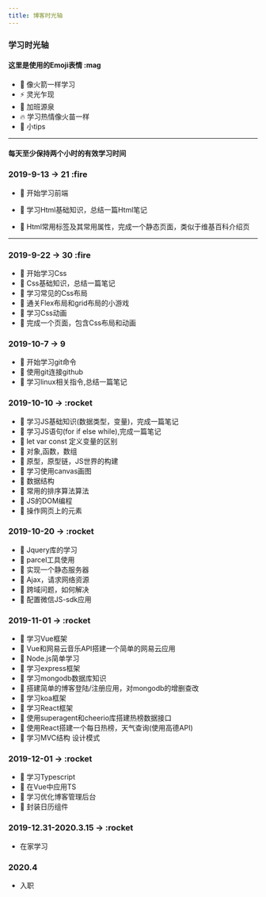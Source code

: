 ```yaml
---
title: 博客时光轴
---
```


### 学习时光轴

#### 这里是使用的Emoji表情 :mag

* :rocket:  像火箭一样学习
* :zap:     灵光乍现
* :bug:     加班源泉
* :fire:    学习热情像火苗一样
* :tada:    小tips

***

#### 每天至少保持两个小时的有效学习时间

### 2019-9-13 -> 21  :fire

* :tada: 开始学习前端

* :tada: 学习Html基础知识，总结一篇Html笔记

* :tada: Html常用标签及其常用属性，完成一个静态页面，类似于维基百科介绍页

***

### 2019-9-22 -> 30 :fire

* :tada: 开始学习Css
* :tada: Css基础知识，总结一篇笔记
* :tada: 学习常见的Css布局
* :tada: 通关Flex布局和grid布局的小游戏
* :tada: 学习Css动画
* :tada: 完成一个页面，包含Css布局和动画

### 2019-10-7 -> 9

* :tada: 开始学习git命令
* :tada: 使用git连接github
* :tada: 学习linux相关指令,总结一篇笔记

### 2019-10-10 -> :rocket

* :tada: 学习JS基础知识(数据类型，变量)，完成一篇笔记
* :tada: 学习JS语句(for if else while),完成一篇笔记
* :tada: let var const 定义变量的区别
* :tada: 对象,函数，数组
* :tada: 原型，原型链，JS世界的构建
* :tada: 学习使用canvas画图
* :tada: 数据结构
* :tada: 常用的排序算法算法
* :tada: JS的DOM编程
* :tada: 操作网页上的元素

### 2019-10-20 -> :rocket

* :tada: Jquery库的学习
* :tada: parcel工具使用
* :tada: 实现一个静态服务器
* :tada: Ajax，请求网络资源
* :tada: 跨域问题，如何解决
* :tada: 配置微信JS-sdk应用

### 2019-11-01 -> :rocket

* :tada: 学习Vue框架
* :tada: Vue和网易云音乐API搭建一个简单的网易云应用
* :tada: Node.js简单学习
* :tada: 学习express框架
* :tada: 学习mongodb数据库知识
* :tada: 搭建简单的博客登陆/注册应用，对mongodb的增删查改
* :tada: 学习koa框架
* :tada: 学习React框架
* :tada: 使用superagent和cheerio库搭建热榜数据接口
* :tada: 使用React搭建一个每日热榜，天气查询(使用高德API)
* :tada: 学习MVC结构 设计模式

### 2019-12-01 -> :rocket

* :tada: 学习Typescript
* :tada: 在Vue中应用TS
* :tada: 学习优化博客管理后台
* :tada: 封装日历组件

### 2019-12.31-2020.3.15 -> :rocket

* 在家学习

### 2020.4

* 入职
